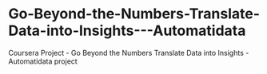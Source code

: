 # Go-Beyond-the-Numbers-Translate-Data-into-Insights---Automatidata
Coursera Project - Go Beyond the Numbers Translate Data into Insights - Automatidata project
